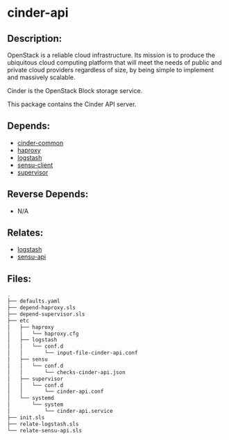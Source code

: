 # cinder-api

## Description:

OpenStack is a reliable cloud infrastructure. Its mission is to produce the ubiquitous cloud computing platform that will meet the needs of public and private cloud providers regardless of size, by being simple to implement and massively scalable.

Cinder is the OpenStack Block storage service.

This package contains the Cinder API server.

## Depends:

  -  [cinder-common](/salt/cinder-common)
  -  [haproxy](/salt/haproxy)
  -  [logstash](/salt/logstash)
  -  [sensu-client](/salt/sensu-client)
  -  [supervisor](/salt/supervisor)

## Reverse Depends:

  -  N/A

## Relates:

  -  [logstash](/salt/logstash)
  -  [sensu-api](/salt/sensu-api)

## Files:

```bash
.
├── defaults.yaml
├── depend-haproxy.sls
├── depend-supervisor.sls
├── etc
│   ├── haproxy
│   │   └── haproxy.cfg
│   ├── logstash
│   │   └── conf.d
│   │       └── input-file-cinder-api.conf
│   ├── sensu
│   │   └── conf.d
│   │       └── checks-cinder-api.json
│   ├── supervisor
│   │   └── conf.d
│   │       └── cinder-api.conf
│   └── systemd
│       └── system
│           └── cinder-api.service
├── init.sls
├── relate-logstash.sls
└── relate-sensu-api.sls
```
